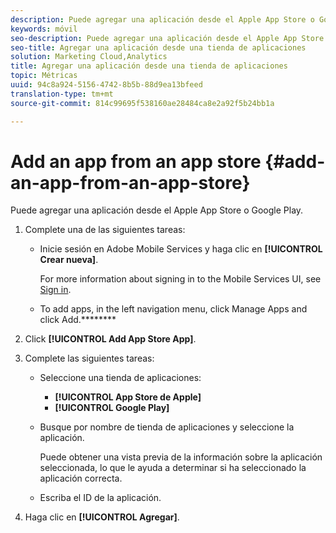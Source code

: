 ```yaml
---
description: Puede agregar una aplicación desde el Apple App Store o Google Play.
keywords: móvil
seo-description: Puede agregar una aplicación desde el Apple App Store o Google Play.
seo-title: Agregar una aplicación desde una tienda de aplicaciones
solution: Marketing Cloud,Analytics
title: Agregar una aplicación desde una tienda de aplicaciones
topic: Métricas
uuid: 94c8a924-5156-4742-8b5b-88d9ea13bfeed
translation-type: tm+mt
source-git-commit: 814c99695f538160ae28484ca8e2a92f5b24bb1a

---
```



# Add an app from an app store {#add-an-app-from-an-app-store}

Puede agregar una aplicación desde el Apple App Store o Google Play.

1. Complete una de las siguientes tareas:

   * Inicie sesión en Adobe Mobile Services y haga clic en **[!UICONTROL Crear nueva]**.

      For more information about signing in to the Mobile Services UI, see [Sign in](/help/using/gs/gs-signin.md).

   * To add apps, in the left navigation menu, click Manage Apps and click Add.********

1. Click **[!UICONTROL Add App Store App]**.
1. Complete las siguientes tareas:

   * Seleccione una tienda de aplicaciones:
      * **[!UICONTROL App Store de Apple]**
      * **[!UICONTROL Google Play]**
   * Busque por nombre de tienda de aplicaciones y seleccione la aplicación.

      Puede obtener una vista previa de la información sobre la aplicación seleccionada, lo que le ayuda a determinar si ha seleccionado la aplicación correcta.

   * Escriba el ID de la aplicación.


1. Haga clic en **[!UICONTROL Agregar]**.